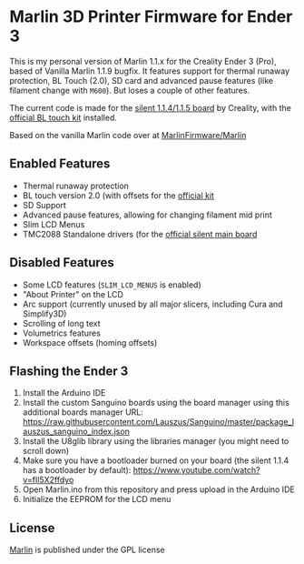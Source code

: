 # Marlin 3D Printer Firmware for Ender 3

This is my personal version of Marlin 1.1.x for the Creality Ender 3 (Pro), based of Vanilla Marlin 1.1.9 bugfix. It features support for thermal runaway protection, BL Touch (2.0), SD card and advanced pause features (like filament change with `M600`). But loses a couple of other features.

The current code is made for the [silent 1.1.4/1.1.5 board](https://www.creality3dofficial.com/products/creality-silent-mainboard-v1-1-5) by Creality, with the [official BL touch kit](https://www.creality3dofficial.com/products/creality-bl-touch) installed. 

Based on the vanilla Marlin code over at [MarlinFirmware/Marlin](https://github.com/MarlinFirmware/Marlin)

## Enabled Features
- Thermal runaway protection
- BL touch version 2.0 (with offsets for the [official kit](https://www.creality3dofficial.com/products/creality-bl-touch)
- SD Support
- Advanced pause features, allowing for changing filament mid print
- Slim LCD Menus
- TMC2088 Standalone drivers (for the [official silent main board](https://www.creality3dofficial.com/products/creality-silent-mainboard-v1-1-5)

## Disabled Features
- Some LCD features (`SLIM_LCD_MENUS` is enabled)
- "About Printer" on the LCD
- Arc support (currently unused by all major slicers, including Cura and Simplify3D)
- Scrolling of long text
- Volumetrics features
- Workspace offsets (homing offsets)

## Flashing the Ender 3
1. Install the Arduino IDE
2. Install the custom Sanguino boards using the board manager using this additional boards manager URL: https://raw.githubusercontent.com/Lauszus/Sanguino/master/package_lauszus_sanguino_index.json
3. Install the U8glib library using the libraries manager (you might need to scroll down)
4. Make sure you have a bootloader burned on your board (the silent 1.1.4 has a bootloader by default): https://www.youtube.com/watch?v=fIl5X2ffdyo
5. Open Marlin.ino from this repository and press upload in the Arduino IDE
6. Initialize the EEPROM for the LCD menu

## License

[Marlin](https://github.com/MarlinFirmware/Marlin) is published under the GPL license
